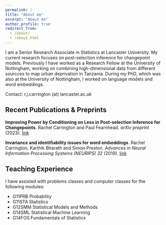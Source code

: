 ```yaml
---
permalink: /
title: "About me"
excerpt: "About me"
author_profile: true
redirect_from: 
  - /about/
  - /about.html
---
```


I am a Senior Research Associate in Statistics at Lancaster University. My current research focuses on post-selection inference for changepoint models. Previously I have worked as a Research Fellow at the University of Nottingham, working on combining high-dimensional data from different sourcces to map urban deprivation in Tanzania. During my PhD, which was also at the University of Nottingham, I worked on language models and word embeddings.

Contact: r.j.carrington (at) lancaster.ac.uk

## Recent Publications & Preprints

**Improving Power by Conditioning on Less in Post-selection Inference for Changepoints**. Rachel Carrington and Paul Fearnhead. *arXiv preprint* (2023).
[link](https://arxiv.org/pdf/2301.05636.pdf)

**Invariance and identifiability issues for word embeddings**. Rachel Carrington, Karthik Bharath and Simon Preston. *Advances in Neural Information Processing Systems (NEURIPS) 32* (2019).
[link](https://proceedings.neurips.cc/paper/2019/file/44885837c518b06e3f98b41ab8cedc0f-Paper.pdf)

## Teaching Experience

I have assisted with problems classes and computer classes for the following modules:
* G11PRB Probability
* G11STA Statistics
* G12SMM Statistical Models and Methods
* G14SML Statistical Machine Learning
* G14FOS Fundamentals of Statistics
